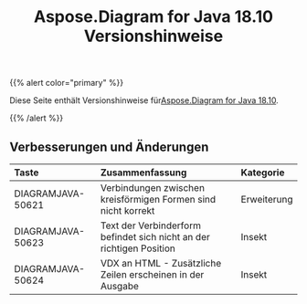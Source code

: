 ﻿---
title: Aspose.Diagram for Java 18.10 Versionshinweise
type: docs
weight: 30
url: /de/java/aspose-diagram-for-java-18-10-release-notes/
---
{{% alert color="primary" %}} 

 Diese Seite enthält Versionshinweise für[Aspose.Diagram for Java 18.10](https://docs.aspose.com/diagram/java/aspose-diagram-for-java-18-10-release-notes/).

{{% /alert %}} 
## **Verbesserungen und Änderungen**

|**Taste**|**Zusammenfassung**|**Kategorie**|
|:- |:- |:- |
|DIAGRAMJAVA-50621|Verbindungen zwischen kreisförmigen Formen sind nicht korrekt|Erweiterung|
|DIAGRAMJAVA-50623|Text der Verbinderform befindet sich nicht an der richtigen Position|Insekt|
|DIAGRAMJAVA-50624|VDX an HTML - Zusätzliche Zeilen erscheinen in der Ausgabe|Insekt|

